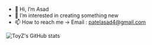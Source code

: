 - 👋 Hi, I’m Asad
- 👀 I’m interested in creating something new
- 📫 How to reach me -> Email : patelasad4@gmail.com

![ToyZ's GitHub stats](https://github-readme-stats.vercel.app/api?username=ToyZ-95&count_private=true&show_icons=true&theme=chartreuse-dark)




<!---
ToyZ-95/ToyZ-95 is a ✨ special ✨ repository because its `README.md` (this file) appears on your GitHub profile.
You can click the Preview link to take a look at your changes.
--->
